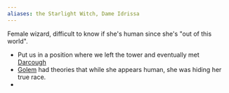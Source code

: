 ```yaml
---
aliases: the Starlight Witch, Dame Idrissa
---
```

Female wizard, difficult to know if she's human since she's "out of this world". 

* Put us in a position where we left the tower and eventually met [Darcough](../Player%20Characters/Darcough%20Damar.md)
* [Golem](../Player%20Characters/Golem.md) had theories that while she appears human, she was hiding her true race.
* 